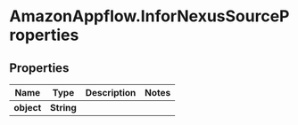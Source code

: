 # AmazonAppflow.InforNexusSourceProperties

## Properties

Name | Type | Description | Notes
------------ | ------------- | ------------- | -------------
**object** | **String** |  | 


